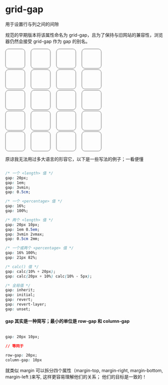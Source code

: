 # grid-gap 

用于设置行与列之间的间隙

规范的早期版本将该属性命名为 grid-gap，且为了保持与旧网站的兼容性，浏览器仍然会接受 grid-gap 作为 gap 的别名。


<style>
    .grid-box {
        width: 400px;
        display: grid;
        grid-template-columns: repeat(4, 60px); 
        grid-template-rows: 60px 60px 60px 60px;
        gap: 5px 20px;
    }
    .grid-item {
        width: 60px;
        height: 60px;
        border: 1px solid #666;
        border-radius: 10px;
    }
</style>

<!-- 底层表格 -->
<div class="grid-box">
    <div class="grid-item"></div>
    <div class="grid-item"></div>
    <div class="grid-item"></div>
    <div class="grid-item"></div>
    <div class="grid-item"></div>
    <div class="grid-item"></div>
    <div class="grid-item"></div>
    <div class="grid-item"></div>
    <div class="grid-item"></div>
    <div class="grid-item"></div>
    <div class="grid-item"></div>
    <div class="grid-item"></div>
    <div class="grid-item"></div>
    <div class="grid-item"></div>
    <div class="grid-item"></div>
    <div class="grid-item"></div>
    <div class="grid-item"></div>
    <div class="grid-item"></div>
    <div class="grid-item"></div>
    <div class="grid-item"></div>
</div>

原谅我无法用过多大语言的形容它，以下是一些写法的例子；一看便懂

``` css

/* 一个 <length> 值 */
gap: 20px;
gap: 1em;
gap: 3vmin;
gap: 0.5cm;

/* 一个 <percentage> 值 */
gap: 16%;
gap: 100%;

/* 两个 <length> 值 */
gap: 20px 10px;
gap: 1em 0.5em;
gap: 3vmin 2vmax;
gap: 0.5cm 2mm;

/* 一个或两个 <percentage> 值 */
gap: 16% 100%;
gap: 21px 82%;

/* calc() 值 */
gap: calc(10% + 20px);
gap: calc(20px + 10%) calc(10% - 5px);

/* 全局值 */
gap: inherit;
gap: initial;
gap: revert;
gap: revert-layer;
gap: unset;

```

####  gap 其实是一种简写；最小的单位是 row-gap 和 column-gap

```css

gap: 20px 10px;

// 等同于 

row-gap: 20px; 
column-gap: 10px

```


就类似 margin 可以拆分四个属性（margin-top, margin-right, margin-bottom, margin-left )来写, 这样更容易理解他们的关系； 他们的目标是一致的！